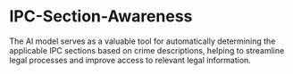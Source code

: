 # IPC-Section-Awareness
The AI model serves as a valuable tool for automatically determining the applicable IPC sections based on crime descriptions, helping to streamline legal processes and improve access to relevant legal information.
